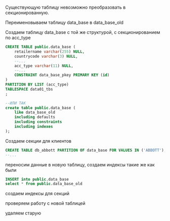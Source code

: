 
Существующую таблицу невозможно преобразовать в секционированную.

Переименовываем таблицу data_base в data_base_old

Создаем таблицу data_base с той же структурой, с секционированием по acc_type

```sql
CREATE TABLE public.data_base (
	retailername varchar(255) NULL,
	countrycode varchar(3) NULL,
	--...
	acc_type varchar(11) NULL,
	--...
	CONSTRAINT data_base_pkey PRIMARY KEY (id)
)
PARTITION BY LIST (acc_type)
TABLESPACE data01_tbs
;

--ИЛИ ТАК
create table public.data_base (
    like data_base_old
    including defaults
    including constraints
    including indexes
);

```
Создаем секции для клиентов

```sql
CREATE TABLE db_abbott PARTITION OF data_base FOR VALUES IN ('ABBOTT');
--...

```

переносим данные в новую таблицу, создаем индексы такие же как были 

```sql
INSERT into public.data_base
select * from public.data_base_old
```

создаем индексы для секций

проверяем работу с новой таблицей

удаляем старую
